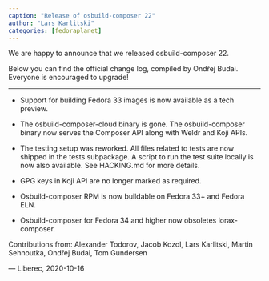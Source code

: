 ```yaml
---
caption: "Release of osbuild-composer 22"
author: "Lars Karlitski"
categories: [fedoraplanet]
---
```

We are happy to announce that we released osbuild-composer 22.

Below you can find the official change log, compiled by Ondřej Budai. Everyone
is encouraged to upgrade!

----

* Support for building Fedora 33 images is now available as a tech preview.

* The osbuild-composer-cloud binary is gone. The osbuild-composer binary
now serves the Composer API along with Weldr and Koji APIs.

* The testing setup was reworked. All files related to tests are now shipped
in the tests subpackage. A script to run the test suite locally is now
also available. See HACKING.md for more details.

* GPG keys in Koji API are no longer marked as required.

* Osbuild-composer RPM is now buildable on Fedora 33+ and Fedora ELN.

* Osbuild-composer for Fedora 34 and higher now obsoletes lorax-composer.

Contributions from: Alexander Todorov, Jacob Kozol, Lars Karlitski,
                    Martin Sehnoutka, Ondřej Budai, Tom Gundersen

— Liberec, 2020-10-16

